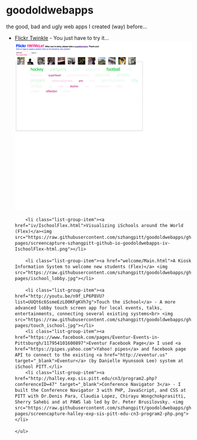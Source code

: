 goodoldwebapps
==============

the good, bad and ugly web apps I created (way) before...
<ul class="list-group">
		<li class="list-group-item"><a href="Flickr/twinkle.html">Flickr Twinkle</a> - You just have to try it...
		<img src="https://raw.githubusercontent.com/szhangpitt/goodoldwebapps/gh-pages/screencapture-szhangpitt-github-io-goodoldwebapps-Flickr-twinkle-html.png"></li>
		
		<li class="list-group-item"><a href="iv/IschoolFlex.html">Visualizing iSchools around the World (Flex)</a><img src="https://raw.githubusercontent.com/szhangpitt/goodoldwebapps/gh-pages/screencapture-szhangpitt-github-io-goodoldwebapps-iv-IschoolFlex-html.png"></li>
		
		<li class="list-group-item"><a href="welcome/Main.html">A Kiosk Information System to welcome new students (Flex)</a> <img src="https://raw.githubusercontent.com/szhangpitt/goodoldwebapps/gh-pages/ischool_lobby.jpg"></li>
		
		<li class="list-group-item"><a href="http://youtu.be/n9f_LP6P8VU?list=UUQt6c6SsmeEzLO0KFgKVh7g">Touch the iSchool</a> - A more advanced lobby touch screen app for local events, talks, entertainments, connecting several existing systems<br> <img src="https://raw.githubusercontent.com/szhangpitt/goodoldwebapps/gh-pages/touch_ischool.jpg"></li>
		<li class="list-group-item"><a href="https://www.facebook.com/pages/Eventur-Events-in-Pittsburgh/117954101600897">Eventur Facebook Page</a> I used <a href="https://pipes.yahoo.com">Yahoo! pipes</a> and facebook page API to connect to the existing <a href="http://eventur.us" target="_blank">Eventur</a> (by Danielle Hyunsook Lee) system at iSchool PITT.</li>
		<li class="list-group-item"><a href="http://halley.exp.sis.pitt.edu/cn3/program2.php?conferenceID=47" target="_blank">Conference Navigator 3</a> - I built the Conference Navigator 3 with PHP, JavaScript, and CSS at PITT with Dr.Denis Para, Claudia Lopez, Chirayu Wongchokprasitti, Sherry Sahebi and at PAWS lab led by Dr. Peter Brusilovsky. <img src="https://raw.githubusercontent.com/szhangpitt/goodoldwebapps/gh-pages/screencapture-halley-exp-sis-pitt-edu-cn3-program2-php.png"></li>

	</ul>
